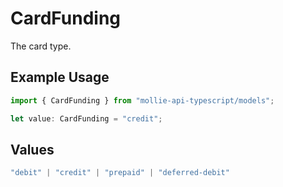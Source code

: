 # CardFunding

The card type.

## Example Usage

```typescript
import { CardFunding } from "mollie-api-typescript/models";

let value: CardFunding = "credit";
```

## Values

```typescript
"debit" | "credit" | "prepaid" | "deferred-debit"
```
